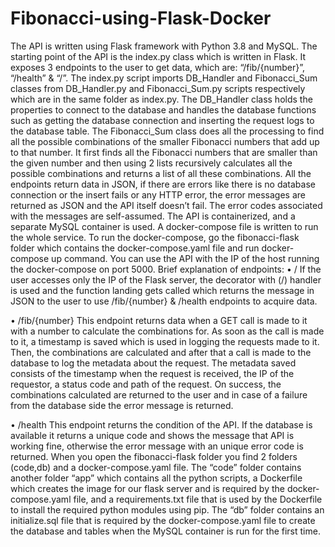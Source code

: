 # Fibonacci-using-Flask-Docker

The API is written using Flask framework with Python 3.8 and MySQL. The starting point of the API is the index.py class which is written in Flask. It exposes 3 endpoints to the user to get data, which are: “/fib/{number}”, “/health” & “/”. The index.py script imports DB_Handler and Fibonacci_Sum classes from DB_Handler.py and Fibonacci_Sum.py scripts respectively which are in the same folder as index.py. The DB_Handler class holds the properties to connect to the database and handles the database functions such as getting the database connection and inserting the request logs to the database table. The Fibonacci_Sum class does all the processing to find all the possible combinations of the smaller Fibonacci numbers that add up to that number. It first finds all the Fibonacci numbers that are smaller than the given number and then using 2 lists recursively calculates all the possible combinations and returns a list of all these combinations.
All the endpoints return data in JSON, if there are errors like there is no database connection or the insert fails or any HTTP error, the error messages are returned as JSON and the API itself doesn’t fail. The error codes associated with the messages are self-assumed.
The API is containerized, and a separate MySQL container is used. A docker-compose file is written to run the whole service.
To run the docker-compose, go the fibonacci-flask folder which contains the docker-compose.yaml file and run docker-compose up command. You can use the API with the IP of the host running the docker-compose on port 5000.
Brief explanation of endpoints:
•	/
If the user accesses only the IP of the Flask server, the decorator with (/) handler is used and the function landing gets called which returns the message in JSON to the user to use  /fib/{number} & /health endpoints to acquire data.

•	/fib/{number}
This endpoint returns data when a GET call is made to it with a number to calculate the combinations for. As soon as the call is made to it, a timestamp is saved which is used in logging the requests made to it. Then, the combinations are calculated and after that a call is made to the database to log the metadata about the request. The metadata saved consists of the timestamp when the request is received, the IP of the requestor, a status code and path of the request. On success, the combinations calculated are returned to the user and in case of a failure from the database side the error message is returned.

•	/health
This endpoint returns the condition of the API. If the database is available it returns a unique code and shows the message that API is working fine, otherwise the error message with an unique error code is returned.
When you open the fibonacci-flask folder you find 2 folders (code,db) and a docker-compose.yaml file. 
The “code” folder contains another folder “app” which contains all the python scripts, a Dockerfile which creates the image for our flask server and is required by the docker-compose.yaml file, and a requirements.txt file that is used by the Dockerfile to install the required python modules using pip.
The “db” folder contains an initialize.sql file that is required by the docker-compose.yaml file to create the database and tables when the MySQL container is run for the first time.
